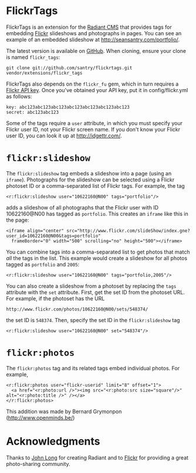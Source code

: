 FlickrTags
==========
FlickrTags is an extension for the [Radiant CMS][1] that provides tags for embedding [Flickr][2] slideshows and photographs in pages. You can see an example of an embedded slideshow at <http://seansantry.com/portfolio/>.

The latest version is available on [GitHub][4]. When cloning, ensure your clone is named `flickr_tags`:

    git clone git://github.com/santry/flickrtags.git vendor/extensions/flickr_tags

FlickrTags also depends on the `flickr_fu` gem, which in turn requires a [Flickr API key][5]. Once you've obtained your API key, put it in config/flickr.yml as follows:

    key: abc123abc123abc123abc123abc123abc123abc123
    secret: abc123abc123

Some of the tags require a `user` attribute, in which you must specify your Flickr user ID, not your Flickr screen name. If you don't know your Flickr user ID, you can look it up at <http://idgettr.com/>. 

`flickr:slideshow`
==================
The `flickr:slideshow` tag embeds a slideshow into a page (using an `iframe`). Photographs for the slideshow can be selected using a Flickr photoset ID or a comma-separated list of Flickr tags. For example, the tag

    <r:flickr:slideshow user="10622160@N00" tags="portfolio"/>
	
adds a slideshow of all photographs that the Flickr user with ID 10622160@N00 has tagged as `portfolio`. This creates an `iframe` like this in the page:

    <iframe align="center" src="http://www.flickr.com/slideShow/index.gne?user_id=10622160@N00&tags=portfolio" 
      frameBorder="0" width="500" scrolling="no" height="500"></iframe>

You can combine tags into a comma-separated list to get photos that match _all_ the tags in the list. This example would create a slideshow for all photos tagged as `portfolio` and `2005`:

    <r:flickr:slideshow user="10622160@N00" tags="portfolio,2005"/>
	
You can also create a slideshow from a photoset by replacing the `tags` attribute with the `set` attribute. First, get the set ID from the photoset URL. For example, if the photoset has the URL 

    http://www.flickr.com/photos/10622160@N00/sets/548374/

the set ID is `548374`. Then, specify the set ID in the `flickr:slideshow` tag

    <r:flickr:slideshow user="10622160@N00" set="548374"/>

`flickr:photos`
===============
The `flickr:photos` tag and its related tags embed individual photos. For example, 	

    <r:flickr:photos user="flickr-userid" limit="8" offset="1">
      <a href="<r:photo:url />"><img src="<r:photo:src size="square"/>" alt="<r:photo:title />" /></a>
    </r:flickr:photos>

This addition was made by Bernard Grymonpon (http://www.openminds.be/)
	
Acknowledgments
===============
Thanks to [John Long][3] for creating Radiant and to [Flickr][2] for providing a great photo-sharing community.

[1]: http://radiantcms.org
[2]: http://flickr.com
[3]: http://wiseheartdesign.com/
[4]: http://github.com/santry/flickrtags/
[5]: http://www.flickr.com/services/api/misc.api_keys.html
